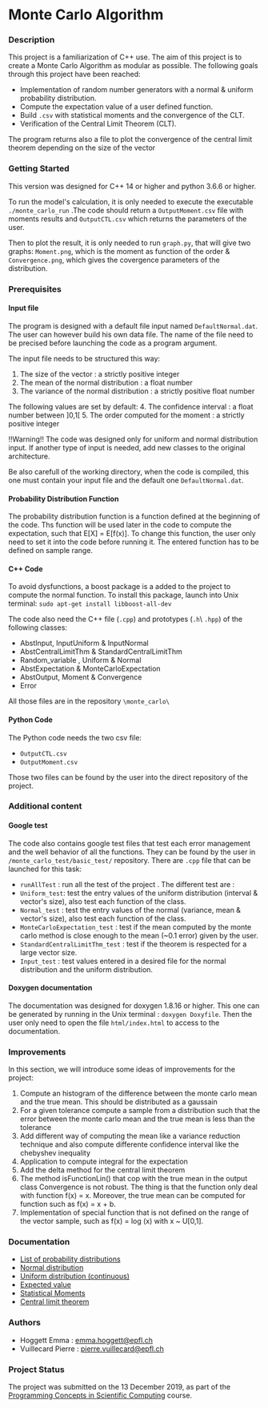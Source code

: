 # Monte Carlo Algorithm

### Description
This project is a familiarization of C++ use. The aim of this project is to create a Monte Carlo Algorithm as modular as possible. The following goals through this project have been reached:
* Implementation of random number generators with a normal & uniform probability distribution.
* Compute the expectation value of a user defined function.
* Build `.csv` with statistical moments and the convergence of the CLT.
* Verification of the Central Limit Theorem (CLT).

The program returns also a file to plot the convergence of the central limit theorem depending on the size of the vector

### Getting Started
This version was designed for C++ 14 or higher and python 3.6.6 or higher. 

To run the model's calculation, it is only needed to execute the executable `./monte_carlo_run` .The code should return a `OutputMoment.csv` file with moments results and `OutputCTL.csv` which returns the parameters of the user.

Then to plot the result, it is only needed to run `graph.py`, that will give two graphs: `Moment.png`, which is the moment as function of the order & `Convergence.png`, which gives the covergence parameters of the distribution.

### Prerequisites

#### Input file
The program is designed with a default file input named `DefaultNormal.dat`. The user can however build his own data file. The name of the file need to be precised before launching the code as a program argument.

The input file needs to be structured this way:
1. The size of the vector : a strictly positive integer
2. The mean of the normal distribution : a float number
3. The variance of the normal distribution : a strictly positive float number

The following values are set by default:
4. The confidence interval : a float number between ]0,1[
5. The order computed for the moment : a strictly positive integer

!!Warning!! The code was designed only for uniform and normal distribution input. If another type of input is needed, add new classes to the original architecture.

Be also carefull of the working directory, when the code is compiled, this one must contain your input file and the default one `DefaultNormal.dat`.

#### Probability Distribution Function
The probability distribution function is a function defined at the beginning of the code. Ths function will be used later in the code to compute the expectation, such that E[X] = E[f(x)].
To change this function, the user only need to set it into the code before running it. The entered function has to be defined on sample range.

#### C++ Code
To avoid dysfunctions, a boost package is a added to the project to compute the normal function. To install this package, launch into Unix terminal: `sudo apt-get install libboost-all-dev` 

The code also need the C++ file (`.cpp`) and prototypes (`.h`\ `.hpp`) of the following classes:
* AbstInput, InputUniform & InputNormal
* AbstCentralLimitThm & StandardCentralLimitThm
* Random_variable , Uniform & Normal 
* AbstExpectation & MonteCarloExpectation
* AbstOutput, Moment & Convergence
* Error

All those files are in the repository `\monte_carlo\`


#### Python Code
The Python code needs the two csv file:

* `OutputCTL.csv`
* `OutputMoment.csv`

Those two files can be found by the user into the direct repository of the project. 

### Additional content
#### Google test
The code also contains google test files that test each error management and the well behavior of all the functions. They can be found by the user in `/monte_carlo_test/basic_test/` repository. There are `.cpp` file that can be launched for this task:
* `runAllTest` : run all the test of the project .
The different test are :
* `Uniform_test`: test the entry values of the uniform distribution (interval & vector's size), also test each function of the class.
* `Normal_test` : test the entry values of the normal (variance, mean & vector's size), also test each function of the class.
* `MonteCarloExpectation_test` : test if the mean computed by the monte carlo method is close enough to the mean (~0.1 error) given by the user.
* `StandardCentralLimitThm_test` : test if the theorem is respected for a large vector size.
* `Input_test` : test values entered in a desired file for the normal distribution and the uniform distribution. 
#### Doxygen documentation
The documentation was designed for doxygen 1.8.16 or higher.
This one can be generated by running in the Unix terminal : `doxygen Doxyfile`. Then the user only need to open the file `html/index.html` to access to the documentation.

### Improvements
In this section, we will introduce some ideas of improvements for the project:
1. Compute an histogram of the difference between the monte carlo mean and the true mean. This should be distributed as a gaussain 
2. For a given tolerance compute a sample from a distribution such that the error between the monte carlo mean and the true mean is less than the tolerance
3. Add different way of computing the mean like a variance reduction technique and also compute differente confidence interval like the chebyshev inequality
4. Application to compute integral for the expectation
5. Add the delta method for the central limit theorem
6. The method isFunctionLin() that cop with the true mean in the output class Convergence is not robust. The thing is that the function only deal with function f(x) = x. Moreover, the true mean can be computed for function such as f(x) = x + b.
7. Implementation of special function that is not defined on the range of the vector sample, such as f(x) = log (x) with x ~ U[0,1].

### Documentation
* [List of probability distributions](https://en.wikipedia.org/wiki/List_of_probability_distributions)
* [Normal distribution](https://en.wikipedia.org/wiki/Normal_distribution)
* [Uniform distribution (continuous)](https://en.wikipedia.org/wiki/Uniform_distribution_(continuous))
* [Expected value](https://en.wikipedia.org/wiki/Expected_value)
* [Statistical Moments](http://geog.uoregon.edu/GeogR/topics/moments.pdf)
* [Central limit theorem](https://en.wikipedia.org/wiki/Central_limit_theorem)

### Authors
* Hoggett Emma : emma.hoggett@epfl.ch
* Vuillecard Pierre : pierre.vuillecard@epfl.ch


### Project Status
The project was submitted on the 13 December 2019, as part of the [Programming Concepts in Scientific Computing](https://edu.epfl.ch/coursebook/fr/programming-concepts-in-scientific-computing-MATH-458) course.
